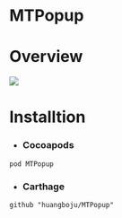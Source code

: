 # MTPopup

# Overview

![](https://github.com/huangboju/SwiftySTPopup/blob/master/2017-03-21%2020_24_31.gif)

# Installtion

* ### Cocoapods

`pod MTPopup`

* ### Carthage

`github "huangboju/MTPopup"`
